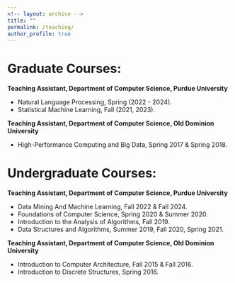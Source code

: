 ```yaml
---
<!-- layout: archive -->
title: "" 
permalink: /teaching/
author_profile: true
---
```


Graduate Courses:
======
**Teaching Assistant, Department of Computer Science, Purdue University**

* Natural Language Processing, Spring (2022 - 2024).
* Statistical Machine Learning, Fall (2021, 2023).

**Teaching Assistant, Department of Computer Science, Old Dominion University**

* High-Performance Computing and Big Data, Spring 2017 & Spring 2018.

Undergraduate Courses:
======

**Teaching Assistant, Department of Computer Science, Purdue University**

* Data Mining And Machine Learning, Fall 2022 & Fall 2024.
* Foundations of Computer Science, Spring 2020 & Summer 2020.
* Introduction to the Analysis of Algorithms, Fall 2019.
* Data Structures and Algorithms, Summer 2019, Fall 2020, Spring 2021.

**Teaching Assistant, Department of Computer Science, Old Dominion University**

* Introduction to Computer Architecture, Fall 2015 & Fall 2016.
* Introduction to Discrete Structures, Spring 2016.

